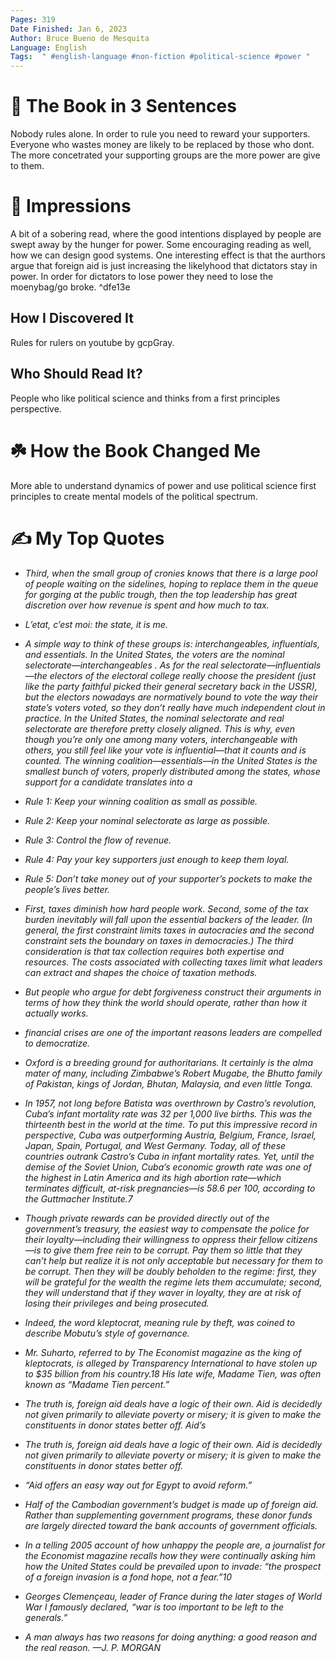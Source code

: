 ```yaml
---
Pages: 319
Date Finished: Jan 6, 2023
Author: Bruce Bueno de Mesquita 
Language: English
Tags:  " #english-language #non-fiction #political-science #power "
---
```


# 🚀 The Book in 3 Sentences
Nobody rules alone. In order to rule you need to reward your supporters. Everyone who wastes money are likely to be replaced by those who dont.  The more concetrated your supporting groups are the more power are give to them. 

# 🎨 Impressions
A bit of a sobering read, where the good intentions displayed by people are swept away by the hunger for power. Some encouraging reading as well, how we can design good systems. One interesting effect is that the aurthors argue that foreign aid is just increasing the likelyhood that dictators stay in power. In order for dictators to lose power they need to lose the moenybag/go broke.  ^dfe13e

## How I Discovered It
Rules for rulers on youtube by gcpGray. 

## Who Should Read It?
People who like political science and thinks from a first principles perspective. 

# ☘️ How the Book Changed Me
More able to understand dynamics of power and use political science first principles to create mental models of the political spectrum. 

# ✍️ My Top  Quotes

- *Third, when the small group of cronies knows that there is a large pool of people waiting on the sidelines, hoping to replace them in the queue for gorging at the public trough, then the top leadership has great discretion over how revenue is spent and how much to tax.*

- *L’etat, c’est moi: the state, it is me.*

- *A simple way to think of these groups is: interchangeables, influentials, and essentials. In the United States, the voters are the nominal selectorate—interchangeables . As for the real selectorate—influentials—the electors of the electoral college really choose the president (just like the party faithful picked their general secretary back in the USSR), but the electors nowadays are normatively bound to vote the way their state’s voters voted, so they don’t really have much independent clout in practice. In the United States, the nominal selectorate and real selectorate are therefore pretty closely aligned. This is why, even though you’re only one among many voters, interchangeable with others, you still feel like your vote is influential—that it counts and is counted. The winning coalition—essentials—in the United States is the smallest bunch of voters, properly distributed among the states, whose support for a candidate translates into a*

- *Rule 1: Keep your winning coalition as small as possible.*

- *Rule 2: Keep your nominal selectorate as large as possible.*

- *Rule 3: Control the flow of revenue.*

- *Rule 4: Pay your key supporters just enough to keep them loyal.*

- *Rule 5: Don’t take money out of your supporter’s pockets to make the people’s lives better.*

- *First, taxes diminish how hard people work. Second, some of the tax burden inevitably will fall upon the essential backers of the leader. (In general, the first constraint limits taxes in autocracies and the second constraint sets the boundary on taxes in democracies.) The third consideration is that tax collection requires both expertise and resources. The costs associated with collecting taxes limit what leaders can extract and shapes the choice of taxation methods.*

- *But people who argue for debt forgiveness construct their arguments in terms of how they think the world should operate, rather than how it actually works.*

- *financial crises are one of the important reasons leaders are compelled to democratize.*

- *Oxford is a breeding ground for authoritarians. It certainly is the alma mater of many, including Zimbabwe’s Robert Mugabe, the Bhutto family of Pakistan, kings of Jordan, Bhutan, Malaysia, and even little Tonga.*

- *In 1957, not long before Batista was overthrown by Castro’s revolution, Cuba’s infant mortality rate was 32 per 1,000 live births. This was the thirteenth best in the world at the time. To put this impressive record in perspective, Cuba was outperforming Austria, Belgium, France, Israel, Japan, Spain, Portugal, and West Germany. Today, all of these countries outrank Castro’s Cuba in infant mortality rates. Yet, until the demise of the Soviet Union, Cuba’s economic growth rate was one of the highest in Latin America and its high abortion rate—which terminates difficult, at-risk pregnancies—is 58.6 per 100, according to the Guttmacher Institute.7*

- *Though private rewards can be provided directly out of the government’s treasury, the easiest way to compensate the police for their loyalty—including their willingness to oppress their fellow citizens—is to give them free rein to be corrupt. Pay them so little that they can’t help but realize it is not only acceptable but necessary for them to be corrupt. Then they will be doubly beholden to the regime: first, they will be grateful for the wealth the regime lets them accumulate; second, they will understand that if they waver in loyalty, they are at risk of losing their privileges and being prosecuted.*

- *Indeed, the word kleptocrat, meaning rule by theft, was coined to describe Mobutu’s style of governance.*

- *Mr. Suharto, referred to by The Economist magazine as the king of kleptocrats, is alleged by Transparency International to have stolen up to $35 billion from his country.18 His late wife, Madame Tien, was often known as “Madame Tien percent.”*

- *The truth is, foreign aid deals have a logic of their own. Aid is decidedly not given primarily to alleviate poverty or misery; it is given to make the constituents in donor states better off. Aid’s*

- *The truth is, foreign aid deals have a logic of their own. Aid is decidedly not given primarily to alleviate poverty or misery; it is given to make the constituents in donor states better off.*

- *“Aid offers an easy way out for Egypt to avoid reform.”*

- *Half of the Cambodian government’s budget is made up of foreign aid. Rather than supplementing government programs, these donor funds are largely directed toward the bank accounts of government officials.*

- *In a telling 2005 account of how unhappy the people are, a journalist for the Economist magazine recalls how they were continually asking him how the United States could be prevailed upon to invade: “the prospect of a foreign invasion is a fond hope, not a fear.”10*

- *Georges Clemençeau, leader of France during the later stages of World War I famously declared, “war is too important to be left to the generals.”*

- *A man always has two reasons for doing anything: a good reason and the real reason. —J. P. MORGAN*


